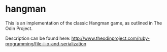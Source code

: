 # hangman
This is an implementation of the classic Hangman game, as outlined in The Odin Project.

Description can be found here:
http://www.theodinproject.com/ruby-programming/file-i-o-and-serialization
